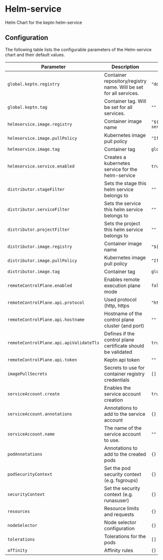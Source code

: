 Helm-service
===========

Helm Chart for the keptn helm-service

## Configuration

The following table lists the configurable parameters of the Helm-service chart and their default values.

| Parameter                | Description             | Default       |
| ------------------------ | ----------------------- | ------------- |
| `global.keptn.registry` | Container repository/registry name. Will be set for all services. | `"docker.io/keptn/"` |
| `global.keptn.tag` | Container tag. Will be set for all services. | `""` |
| `helmservice.image.registry` | Container image name | `"${global.keptn.image.registry}/helm-service"` |
| `helmservice.image.pullPolicy` | Kubernetes image pull policy | `"IfNotPresent"` |
| `helmservice.image.tag` | Container tag | `global.keptn.image.tag` |
| `helmservice.service.enabled` | Creates a kubernetes service for the helm-service | `true` |
| `distributor.stageFilter` | Sets the stage this helm service belongs to | `""` |
| `distributor.serviceFilter` | Sets the service this helm service belongs to | `""` |
| `distributor.projectFilter` | Sets the project this helm service belongs to | `""` |
| `distributor.image.registry` | Container image name | `"${global.keptn.image.registry}/distributor"` |
| `distributor.image.pullPolicy` | Kubernetes image pull policy | `"IfNotPresent"` |
| `distributor.image.tag` | Container tag | `global.keptn.image.tag` |
| `remoteControlPlane.enabled` | Enables remote execution plane mode | `false` |
| `remoteControlPlane.api.protocol` | Used protocol (http, https | `"https"` |
| `remoteControlPlane.api.hostname` | Hostname of the control plane cluster (and port) | `""` |
| `remoteControlPlane.api.apiValidateTls` | Defines if the control plane certificate should be validated | `true` |
| `remoteControlPlane.api.token` | Keptn api token | `""` |
| `imagePullSecrets` | Secrets to use for container registry credentials | `[]` |
| `serviceAccount.create` | Enables the service account creation | `true` |
| `serviceAccount.annotations` | Annotations to add to the service account | `{}` |
| `serviceAccount.name` | The name of the service account to use. | `""` |
| `podAnnotations` | Annotations to add to the created pods | `{}` |
| `podSecurityContext` | Set the pod security context (e.g. fsgroups) | `{}` |
| `securityContext` | Set the security context (e.g. runasuser) | `{}` |
| `resources` | Resource limits and requests | `{}` |
| `nodeSelector` | Node selector configuration | `{}` |
| `tolerations` | Tolerations for the pods | `[]` |
| `affinity` | Affinity rules | `{}` |





